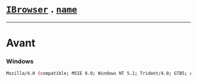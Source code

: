 # [`IBrowser`](/api/main/get-browser.md) . [`name`](../name.md)
---
# Avant

### Windows

```sh
Mozilla/4.0 (compatible; MSIE 8.0; Windows NT 5.1; Trident/4.0; GTB5; Avant Browser; .NET CLR 1.1.4322; .NET CLR 2.0.50727)
```